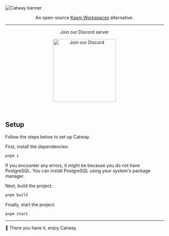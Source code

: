 <img alt="Catway banner" src="media/banner.png">
<p align="center">An open-source <a href="https://kasmweb.com">Kasm Workspaces</a> alternative.<br></p>
<hr>
<p align="center">Join our Discord server</p>
<p align="center">
    <a href="https://discord.gg/xyW6kqrSf5">
        <img alt="Join our Discord" src="https://cdn.prod.website-files.com/6257adef93867e50d84d30e2/636e0b5061df29d55a92d945_full_logo_blurple_RGB.svg" width="200">
    </a>
</p>
<br>

## Setup

Follow the steps below to set up Catway.

First, install the dependencies:

```bash
pnpm i
```

If you encounter any errors, it might be because you do not have PostgreSQL. You can install PostgreSQL using your system's package manager.

Next, build the project:

```bash
pnpm build
```

Finally, start the project:

```bash
pnpm start
```

<hr>

🎉 There you have it, enjoy Catway.


